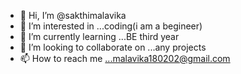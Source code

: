 - 👋 Hi, I’m @sakthimalavika
- 👀 I’m interested in ...coding(i am a begineer)
- 🌱 I’m currently learning ...BE third year
- 💞️ I’m looking to collaborate on ...any projects
- 📫 How to reach me ...malavika180202@gmail.com

<!---
sakthimalavika/sakthimalavika is a ✨ special ✨ repository because its `README.md` (this file) appears on your GitHub profile.
You can click the Preview link to take a look at your changes.
--->
